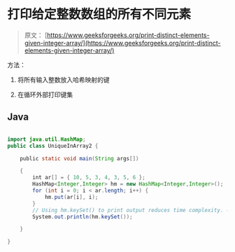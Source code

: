 # 打印给定整数数组的所有不同元素

> 原文： [https://www.geeksforgeeks.org/print-distinct-elements-given-integer-array/](https://www.geeksforgeeks.org/print-distinct-elements-given-integer-array/)

方法：

1.  将所有输入整数放入哈希映射的键

2.  在循环外部打印键集

## Java

```java

import java.util.HashMap; 
public class UniqueInArray2 { 

    public static void main(String args[]) 

    { 
        int ar[] = { 10, 5, 3, 4, 3, 5, 6 }; 
        HashMap<Integer,Integer> hm = new HashMap<Integer,Integer>(); 
        for (int i = 0; i < ar.length; i++) { 
            hm.put(ar[i], i); 
        } 
        // Using hm.keySet() to print output reduces time complexity. - Lokesh 
        System.out.println(hm.keySet()); 

    } 

} 

```
